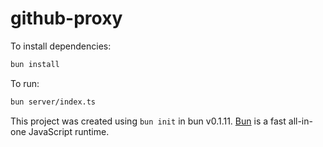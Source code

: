 # github-proxy

To install dependencies:

```bash
bun install
```

To run:

```bash
bun server/index.ts
```

This project was created using `bun init` in bun v0.1.11. [Bun](https://bun.sh) is a fast all-in-one JavaScript runtime.
